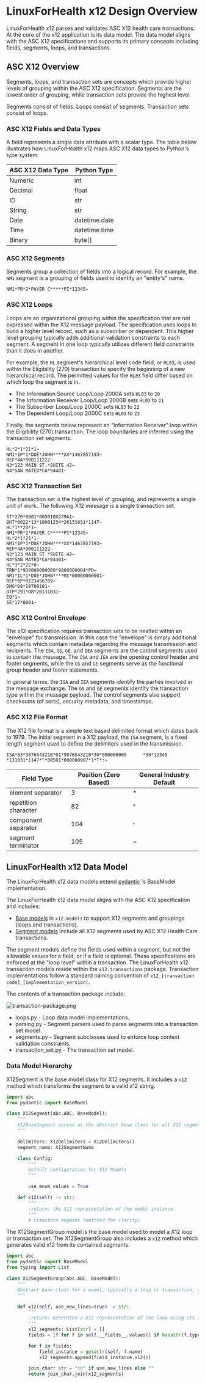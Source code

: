 # LinuxForHealth x12 Design Overview

LinuxForHealth x12 parses and validates ASC X12 health care transactions. At the core of the x12 application is
its data model. The data model aligns with the ASC X12 specifications and supports its primary concepts including
fields, segments, loops, and transactions.

## ASC X12 Overview

Segments, loops, and transaction sets are concepts which provide higher levels of grouping within the ASC X12 specification.
Segments are the lowest order of grouping, while transaction sets provide the highest level.

Segments consist of fields.
Loops consist of segments.
Transaction sets consist of loops.

### ASC X12 Fields and Data Types
A field represents a single data attribute with a scalar type. The table below illustrates how LinuxForHealth x12 maps
ASC X12 data types to Python's type system.

| ASC X12 Data Type | Python Type   |
| ----------------- | ------------- |
| Numeric           | int           |
| Decimal           | float         |
| ID                | str           |
| String            | str           |
| Date              | datetime.date |
| Time              | datetime.time |
| Binary            | byte[]        |

### ASC X12 Segments
Segments group a collection of fields into a logical record. For example, the `NM1` segment is a grouping of
fields used to identify an "entity's" name.

```shell
NM1*PR*2*PAYER C*****PI*12345~
```

### ASC X12 Loops

Loops are an organizational grouping within the specification that are not expressed within the X12 message payload.
The specification uses loops to build a higher level record, such as a subscriber or dependent. This higher level
grouping typically adds additional validation constraints to each segment. A segment in one loop typically utilizes
different field constraints than it does in another. 

For example, the `HL` segment's hierarchical level code field, or `HL03`, is used within the Eligibility (270) transaction
to specify the beginning of a new hierarchical record. The permitted values for the `HL03` field differ based on which
loop the segment is in.

* The Information Source Loop/Loop 2000A sets `HL03` to `20`
* The Information Receiver Loop/Loop 2000B sets `HL03` to `21`
* The Subscriber Loop/Loop 2000C sets `HL03` to `22`
* The Dependent Loop/Loop 2000C sets `HL03` to `23`

Finally, the segments below represent an "Information Receiver" loop within the Eligibility (270) transaction. The loop
boundaries are inferred using the transaction set segments.

```shell
HL*2*1*21*1~
NM1*1P*1*DOE*JOHN****XX*1467857193~
REF*4A*000111222~
N3*123 MAIN ST.*SUITE 42~
N4*SAN MATEO*CA*94401~
```

### ASC X12 Transaction Set

The transaction set is the highest level of grouping, and represents a single unit of work. The following X12 message
is a single transaction set.

```shell
ST*270*0001*005010X279A1~
BHT*0022*13*10001234*20131031*1147~
HL*1**20*1~
NM1*PR*2*PAYER C*****PI*12345~
HL*2*1*21*1~
NM1*1P*1*DOE*JOHN****XX*1467857193~
REF*4A*000111222~
N3*123 MAIN ST.*SUITE 42~
N4*SAN MATEO*CA*94401~
HL*3*2*22*0~
TRN*1*930000000000*9800000004*PD~
NM1*IL*1*DOE*JOHN****MI*00000000001~
REF*6P*0123456789~
DMG*D8*19700101~
DTP*291*D8*20131031~
EQ*1~
SE*17*0001~
```

### ASC X12 Control Envelope

The x12 specification requires transaction sets to be nestled within an "envelope" for transmission. In this case the
"envelope" is simply additional segments which contain metadata regarding the message transmission and recipients.
The `ISA`, `GS`, `GE`. and `IEA` segments  are the control segments used to contain the message. The `ISA` and `IEA` are
the opening control header and footer segments, while the `GS` and `GE` segments serve as the functional group header
and footer statements. 

In general terms, the `ISA` and `IEA` segments identify the parties involved in the message exchange. The `GS` and `GE`
segments identify the transaction type within the message payload. The control segments also support checksums (of sorts),
security metadata, and timestamps. 

### ASC X12 File Format

The X12 file format is a simple text based delimited format which dates back to 1979. The initial segment in a X12 
payload, the `ISA` segment, is a fixed length segment used to define the delimiters used in the transmission.

```shell
ISA*03*9876543210*01*9876543210*30*000000005      *30*12345          *131031*1147*^*00501*000000907*1*T*:~
```

| Field Type             | Position (Zero Based) | General Industry Default |
| ---------------------- | --------------------- | ------------------------ |
| element separator      | 3                     | *                        |
| repetition character   | 82                    | ^                        |
| component separator    | 104                   | :                        |
| segment terminator     | 105                   | ~                        |

## LinuxForHealth x12 Data Model

The LinuxForHealth x12 data models extend [pydantic](https://pydantic-docs.helpmanual.io/usage/models) 's BaseModel
implementation. 

The LinuxForHealth x12 data model aligns with the ASC X12 specification and includes:

* [Base models](./x12/models.py) in `x12.models` to support X12 segments and groupings (loops and transactions).
* [Segment models](./x12/segments.py) include all X12 segments used by ASC X12 Health Care transactions.

The segment models define the fields used within a segment, but not the allowable values for a field, or if a field is
optional. These specifications are enforced at the "loop level" within a transaction. The LinuxForHealth x12 
transaction models reside within the `x12.transactions` package. Transaction implementations follow a standard naming
convention of `x12_[transaction code]_[implementation_version]`.

The contents of a transaction package include:

![transaction-package.png](transaction-package.png)

* loops.py - Loop data model implementations.
* parsing.py - Segment parsers used to parse segments into a transaction set model.
* segments.py - Segment subclasses used to enforce loop context validation constraints.
* transaction_set.py - The transaction set model.

### Data Model Hierarchy

X12Segment is the base model class for X12 segments. It includes a `x12` method which transforms the segment to a valid
x12 string.

```python
import abc
from pydantic import BaseModel

class X12Segment(abc.ABC, BaseModel):
    """
    X12BaseSegment serves as the abstract base class for all X12 segment models.
    """

    delimiters: X12Delimiters = X12Delimiters()
    segment_name: X12SegmentName

    class Config:
        """
        Default configuration for X12 Models
        """

        use_enum_values = True

    def x12(self) -> str:
        """
        :return: the X12 representation of the model instance
        """
        # transform segment (omitted for clarity)
```

The X12SegmentGroup model is the base model used to model a X12 loop or transaction set. The X12SegmentGroup also includes
a `x12` method which generates valid x12 from its contained segments.

```python
import abc
from pydantic import BaseModel
from typing import List

class X12SegmentGroup(abc.ABC, BaseModel):
    """
    Abstract base class for a model, typically a loop or transaction, which groups x12 segments.
    """

    def x12(self, use_new_lines=True) -> str:
        """
        :return: Generates a X12 representation of the loop using its segments.
        """
        x12_segments: List[str] = []
        fields = [f for f in self.__fields__.values() if hasattr(f.type_, "x12")]

        for f in fields:
            field_instance = getattr(self, f.name)
            x12_segments.append(field_instance.x12())

        join_char: str = "\n" if use_new_lines else ""
        return join_char.join(x12_segments)
```
